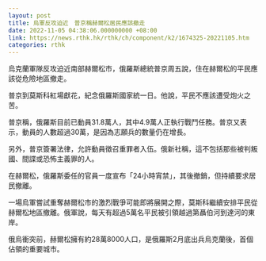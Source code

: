```yaml
---
layout: post
title: 烏軍反攻迫近　普京稱赫爾松居民應該撤走
date: 2022-11-05 04:38:06.000000000 +08:00
link: https://news.rthk.hk/rthk/ch/component/k2/1674325-20221105.htm
categories: rthk
---
```


烏克蘭軍隊反攻迫近南部赫爾松市，俄羅斯總統普京周五說，住在赫爾松的平民應該從危險地區撤走。

普京到莫斯科紅場獻花，紀念俄羅斯國家統一日。他說，平民不應該遭受炮火之苦。

普京稱，俄羅斯目前已動員31.8萬人，其中4.9萬人正執行戰鬥任務。普京又表示，動員的人數超過30萬，是因為志願兵的數量仍在增長。

另外，普京簽署法律，允許動員徵召重罪者入伍。俄新社稱，這不包括那些被判叛國、間諜或恐怖主義罪的人。

在赫爾松，俄羅斯委任的官員一度宣布「24小時宵禁」，其後撤銷，但持續要求居民撤離。

一場烏軍嘗試重奪赫爾松市的激烈戰爭可能即將展開之際，莫斯科繼續安排平民從赫爾松地區撤離。俄軍說，每天有超過5萬名平民被引領越過第聶伯河到達河的東岸。

俄烏衝突前，赫爾松擁有約28萬8000人口，是俄羅斯2月底出兵烏克蘭後，首個佔領的重要城市。
